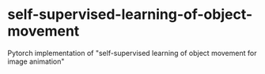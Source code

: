 # self-supervised-learning-of-object-movement
Pytorch implementation of "self-supervised learning of object movement for image animation"
